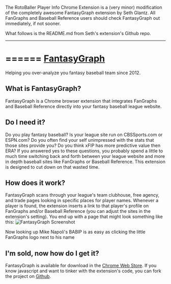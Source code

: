 The RotoBaller Player Info Chrome Extension is a (very minor) modification of the completely awesome FantasyGraph extension by Seth Glantz.  All FanGraphs and Baseball Reference users should check FantasyGraph out immediately, if not sooner.  

What follows is the README.md from Seth's extension's Github repo.

------
======
[FantasyGraph](http://sglantz.github.io/FantasyGraph-Chrome-Extension/)
======

Helping you over-analyze you fantasy baseball team since 2012.

What is FantasyGraph?
------

FantasyGraph is a Chrome browser extension that integrates FanGraphs and Baseball Reference directly into your fantasy baseball league website.

Do I need it?
------

Do you play fantasy baseball? Is your league site run on CBSSports.com or ESPN.com? Do you often find your self unimpressed with the stats that those sites provide you? Do you think xFIP has more predictive value then ERA? If you answered yes to these questions, you probably spend a little to much time switching back and forth between your league website and more in depth baseball sites like FanGraphs or Baseball Reference. This extension is designed to cut down on that wasted time.

How does it work?
------

FantasyGraph scans through your league's team clubhouse, free agency, and trade pages looking in specific places for player names. Whenever a player is found, the extension inserts a link to that player's profile on FanGraphs and/or Baseball Reference (you can adjust the sites in the extension's setting). You end up with a page that might look something like this: ![FantasyGraph Screenshot](http://i.imgur.com/fOAY0Wc.jpg "FantasyGraph Screenshot") 

Now looking up Mike Napoli's BABIP is as easy as clicking the little FanGraphs logo next to his name

I'm sold, now how do I get it?
------

FantasyGraph is available for download in the [Chrome Web Store](https://chrome.google.com/webstore/detail/fantasygraph/pghfoglbgdeknkjcmilhkidfdkgenfdi?hl=en-US).  If you know javascript and want to tinker with the extension's code, you can fork the project on [Github](https://github.com/sglantz/FantasyGraph-Chrome-Extension).

